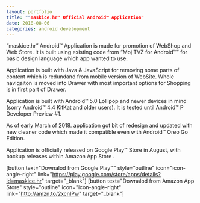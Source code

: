 ```yaml
---
layout: portfolio
title: ""maskice.hr" Official Android™ Application"
date: 2018-08-06
categories: android development
---
```

“maskice.hr” Android™ Application is made for promotion of WebShop and Web Store. It is built using existing code from “Moj TVZ for Android™” for basic design language which app wanted to use.

Application is built with Java & JavaScript for removing some parts of content which is redundand from mobile version of WebSite. Whole navigaiton is moved into Drawer with most important options for Shopping is in first part of Drawer.

Application is built with Android™ 5.0 Lollipop and newer devices in mind (sorry Android™ 4.4 KitKat and older users). It is tested until Android™ P Developer Preview #1.

As of early March of 2018. application got bit of redesign and updated with new cleaner code which made it compatible even with Android™ Oreo Go Edition.

Application is officially released on Google Play™ Store in August, with backup releases within Amazon App Store .

[button text="Downalod from Google Play™" style="outline" icon="icon-angle-right" link="https://play.google.com/store/apps/details?id=maskice.hr" target="_blank"]
[button text="Downalod from Amazon App Store" style="outline" icon="icon-angle-right" link="http://amzn.to/2xcnIPw" target="_blank"]
